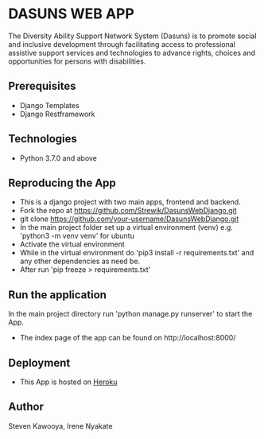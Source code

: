 # DASUNS WEB APP

The Diversity Ability Support Network System (Dasuns) is to promote social and inclusive development through facilitating access to professional assistive support services and technologies to advance rights, choices and opportunities for persons with disabilities. 

##  Prerequisites
* Django Templates
* Django Restframework

##  Technologies 
* Python 3.7.0 and above

##  Reproducing the App
* This is a django project with two main apps, frontend and backend.
* Fork the repo at https://github.com/Strewik/DasunsWebDjango.git
* git clone https://github.com/your-username/DasunsWebDjango.git
* In the main project folder set up a virtual environment (venv) e.g.
'python3 -m venv venv' for ubuntu
* Activate the virtual environment
* While in the virtual environment do 'pip3 install -r requirements.txt' and any other dependencies as need be. 
* After run 'pip freeze > requirements.txt'

##  Run the application
In the main project directory run 'python manage.py runserver'
to start the App. 
* The index  page of the app can be found on  http://localhost:8000/


## Deployment 
* This App is hosted on [Heroku](https://xxxxxx.herokuapp.com/)


## Author 
Steven Kawooya,
Irene Nyakate
